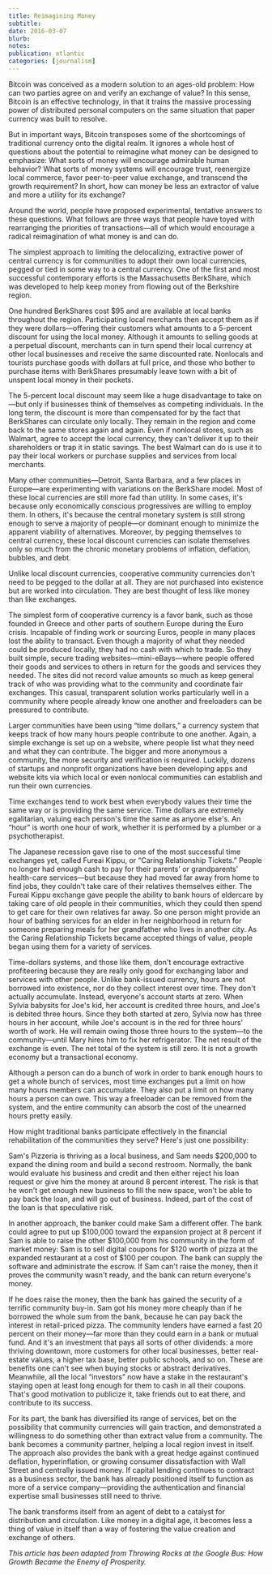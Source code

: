 ```yaml
---
title: Reimagining Money
subtitle: 
date: 2016-03-07
blurb: 
notes: 
publication: atlantic
categories: [journalism]
---
```


Bitcoin was conceived as a modern solution to an ages-old problem: How can two parties agree on and verify an exchange of value? In this sense, Bitcoin is an effective technology, in that it trains the massive processing power of distributed personal computers on the same situation that paper currency was built to resolve.

But in important ways, Bitcoin transposes some of the shortcomings of traditional currency onto the digital realm. It ignores a whole host of questions about the potential to reimagine what money can be designed to emphasize: What sorts of money will encourage admirable human behavior? What sorts of money systems will encourage trust, reenergize local commerce, favor peer-to-peer value exchange, and transcend the growth requirement? In short, how can money be less an extractor of value and more a utility for its exchange?

Around the world, people have proposed experimental, tentative answers to these questions. What follows are three ways that people have toyed with rearranging the priorities of transactions—all of which would encourage a radical reimagination of what money is and can do.

The simplest approach to limiting the delocalizing, extractive power of central currency is for communities to adopt their own local currencies, pegged or tied in some way to a central currency. One of the first and most successful contemporary efforts is the Massachusetts BerkShare, which was developed to help keep money from flowing out of the Berkshire region.

One hundred BerkShares cost $95 and are available at local banks throughout the region. Participating local merchants then accept them as if they were dollars—offering their customers what amounts to a 5-percent discount for using the local money. Although it amounts to selling goods at a perpetual discount, merchants can in turn spend their local currency at other local businesses and receive the same discounted rate. Nonlocals and tourists purchase goods with dollars at full price, and those who bother to purchase items with BerkShares presumably leave town with a bit of unspent local money in their pockets.

The 5-percent local discount may seem like a huge disadvantage to take on—but only if businesses think of themselves as competing individuals. In the long term, the discount is more than compensated for by the fact that BerkShares can circulate only locally. They remain in the region and come back to the same stores again and again. Even if nonlocal stores, such as Walmart, agree to accept the local currency, they can't deliver it up to their shareholders or trap it in static savings. The best Walmart can do is use it to pay their local workers or purchase supplies and services from local merchants.

Many other communities—Detroit, Santa Barbara, and a few places in Europe—are experimenting with variations on the BerkShare model. Most of these local currencies are still more fad than utility. In some cases, it's because only economically conscious progressives are willing to employ them. In others, it's because the central monetary system is still strong enough to serve a majority of people—or dominant enough to minimize the apparent viability of alternatives. Moreover, by pegging themselves to central currency, these local discount currencies can isolate themselves only so much from the chronic monetary problems of inflation, deflation, bubbles, and debt.

Unlike local discount currencies, cooperative community currencies don't need to be pegged to the dollar at all. They are not purchased into existence but are worked into circulation. They are best thought of less like money than like exchanges.

The simplest form of cooperative currency is a favor bank, such as those founded in Greece and other parts of southern Europe during the Euro crisis. Incapable of finding work or sourcing Euros, people in many places lost the ability to transact. Even though a majority of what they needed could be produced locally, they had no cash with which to trade. So they built simple, secure trading websites—mini-eBays—where people offered their goods and services to others in return for the goods and services they needed. The sites did not record value amounts so much as keep general track of who was providing what to the community and coordinate fair exchanges. This casual, transparent solution works particularly well in a community where people already know one another and freeloaders can be pressured to contribute.

Larger communities have been using “time dollars,” a currency system that keeps track of how many hours people contribute to one another. Again, a simple exchange is set up on a website, where people list what they need and what they can contribute. The bigger and more anonymous a community, the more security and verification is required. Luckily, dozens of startups and nonprofit organizations have been developing apps and website kits via which local or even nonlocal communities can establish and run their own currencies.

Time exchanges tend to work best when everybody values their time the same way or is providing the same service. Time dollars are extremely egalitarian, valuing each person's time the same as anyone else's. An “hour” is worth one hour of work, whether it is performed by a plumber or a psychotherapist.

The Japanese recession gave rise to one of the most successful time exchanges yet, called Fureai Kippu, or “Caring Relationship Tickets.” People no longer had enough cash to pay for their parents' or grandparents' health-care services—but because they had moved far away from home to find jobs, they couldn't take care of their relatives themselves either. The Fureai Kippu exchange gave people the ability to bank hours of eldercare by taking care of old people in their communities, which they could then spend to get care for their own relatives far away. So one person might provide an hour of bathing services for an elder in her neighborhood in return for someone preparing meals for her grandfather who lives in another city. As the Caring Relationship Tickets became accepted things of value, people began using them for a variety of services.

Time-dollars systems, and those like them, don't encourage extractive profiteering because they are really only good for exchanging labor and services with other people. Unlike bank-issued currency, hours are not borrowed into existence, nor do they collect interest over time. They don't actually accumulate. Instead, everyone's account starts at zero. When Sylvia babysits for Joe's kid, her account is credited three hours, and Joe's is debited three hours. Since they both started at zero, Sylvia now has three hours in her account, while Joe's account is in the red for three hours' worth of work. He will remain owing those three hours to the system—to the community—until Mary hires him to fix her refrigerator. The net result of the exchange is even. The net total of the system is still zero. It is not a growth economy but a transactional economy.

Although a person can do a bunch of work in order to bank enough hours to get a whole bunch of services, most time exchanges put a limit on how many hours members can accumulate. They also put a limit on how many hours a person can owe. This way a freeloader can be removed from the system, and the entire community can absorb the cost of the unearned hours pretty easily.

How might traditional banks participate effectively in the financial rehabilitation of the communities they serve? Here's just one possibility:

Sam's Pizzeria is thriving as a local business, and Sam needs $200,000 to expand the dining room and build a second restroom. Normally, the bank would evaluate his business and credit and then either reject his loan request or give him the money at around 8 percent interest. The risk is that he won't get enough new business to fill the new space, won't be able to pay back the loan, and will go out of business. Indeed, part of the cost of the loan is that speculative risk.

In another approach, the banker could make Sam a different offer. The bank could agree to put up $100,000 toward the expansion project at 8 percent if Sam is able to raise the other $100,000 from his community in the form of market money: Sam is to sell digital coupons for $120 worth of pizza at the expanded restaurant at a cost of $100 per coupon. The bank can supply the software and administrate the escrow. If Sam can't raise the money, then it proves the community wasn't ready, and the bank can return everyone's money.

If he does raise the money, then the bank has gained the security of a terrific community buy-in. Sam got his money more cheaply than if he borrowed the whole sum from the bank, because he can pay back the interest in retail-priced pizza. The community lenders have earned a fast 20 percent on their money—far more than they could earn in a bank or mutual fund. And it's an investment that pays all sorts of other dividends: a more thriving downtown, more customers for other local businesses, better real-estate values, a higher tax base, better public schools, and so on. These are benefits one can't see when buying stocks or abstract derivatives. Meanwhile, all the local “investors” now have a stake in the restaurant's staying open at least long enough for them to cash in all their coupons. That's good motivation to publicize it, take friends out to eat there, and contribute to its success.

For its part, the bank has diversified its range of services, bet on the possibility that community currencies will gain traction, and demonstrated a willingness to do something other than extract value from a community. The bank becomes a community partner, helping a local region invest in itself. The approach also provides the bank with a great hedge against continued deflation, hyperinflation, or growing consumer dissatisfaction with Wall Street and centrally issued money. If capital lending continues to contract as a business sector, the bank has already positioned itself to function as more of a service company—providing the authentication and financial expertise small businesses still need to thrive.

The bank transforms itself from an agent of debt to a catalyst for distribution and circulation. Like money in a digital age, it becomes less a thing of value in itself than a way of fostering the value creation and exchange of others.

*This article has been adapted from Throwing Rocks at the Google Bus: How Growth Became the Enemy of Prosperity.*
